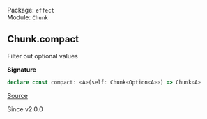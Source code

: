 Package: `effect`<br />
Module: `Chunk`<br />

## Chunk.compact

Filter out optional values

**Signature**

```ts
declare const compact: <A>(self: Chunk<Option<A>>) => Chunk<A>
```

[Source](https://github.com/Effect-TS/effect/tree/main/packages/effect/src/Chunk.ts#L719)

Since v2.0.0